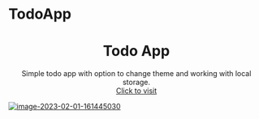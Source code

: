 # TodoApp

<h1 align="center">Todo App</h1>
<p align="center">Simple todo app with option to change theme and working with local storage.<br/>
<a href="https://app.netlify.com/sites/fancy-cucurucho-85c817/deploys/63da80e43b70570790ba75bb">Click to visit</a></p>


<a align="center" href='https://postimg.cc/VSP9hVjh' target='_blank'><img src='https://i.postimg.cc/VSP9hVjh/image-2023-02-01-161445030.png' border='0' alt='image-2023-02-01-161445030'/></a>
